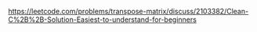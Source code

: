 
https://leetcode.com/problems/transpose-matrix/discuss/2103382/Clean-C%2B%2B-Solution-Easiest-to-understand-for-beginners
